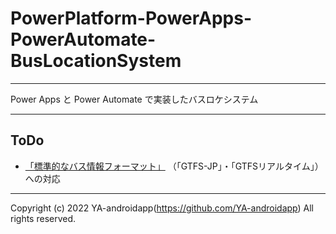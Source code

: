 # PowerPlatform-PowerApps-PowerAutomate-BusLocationSystem

---

Power Apps と Power Automate で実装したバスロケシステム

---

## ToDo

* [「標準的なバス情報フォーマット」](https://www.gtfs.jp/get-started.html) （「GTFS-JP」・「GTFSリアルタイム」）への対応

---

Copyright (c) 2022 YA-androidapp(https://github.com/YA-androidapp) All rights reserved.
